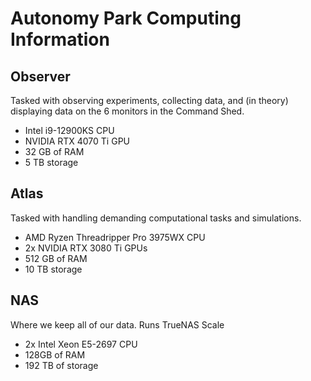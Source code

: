 # Autonomy Park Computing Information

## Observer

Tasked with observing experiments, collecting data, and (in theory) displaying data on the 6 monitors in the Command Shed.

- Intel i9-12900KS CPU
- NVIDIA RTX 4070 Ti GPU
- 32 GB of RAM
- 5 TB storage

## Atlas

Tasked with handling demanding computational tasks and simulations.

- AMD Ryzen Threadripper Pro 3975WX CPU
- 2x NVIDIA RTX 3080 Ti GPUs
- 512 GB of RAM
- 10 TB storage

## NAS

Where we keep all of our data. Runs TrueNAS Scale

- 2x Intel Xeon E5-2697 CPU
- 128GB of RAM
- 192 TB of storage
